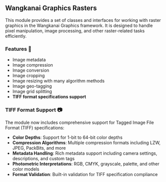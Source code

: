 ## Wangkanai Graphics Rasters

This module provides a set of classes and interfaces for working with raster graphics in the Wangkanai Graphics framework.
It is designed to handle pixel manipulation, image processing, and other raster-related tasks efficiently.

### Features 🌟

- Image metadata
- Image compression
- Image conversion
- Image cropping
- Image resizing with many algorithm methods
- Image geo-tagging
- Image grid splitting
- **TIFF format specifications support**

### TIFF Format Support 📷

The module now includes comprehensive support for Tagged Image File Format (TIFF) specifications:

- **Color Depths**: Support for 1-bit to 64-bit color depths
- **Compression Algorithms**: Multiple compression formats including LZW, JPEG, PackBits, and more
- **Metadata Handling**: Rich metadata support including camera settings, descriptions, and custom tags
- **Photometric Interpretations**: RGB, CMYK, grayscale, palette, and other color models
- **Format Validation**: Built-in validation for TIFF specification compliance
